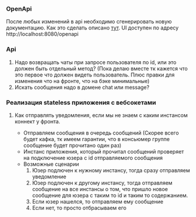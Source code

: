 ### OpenApi

После любых изменений в api необходимо сгенерировать новую документацию.
Как это сделать
описано [тут](https://www.jetbrains.com/help/idea/ktor.html?_gl=1*gcbjc2*_ga*MTc0OTM3OTczNi4xNjk1MDI4OTE0*_ga_9J976DJZ68*MTY5NTg0Mzc0OC4xNS4xLjE2OTU4NDM4MTkuNTAuMC4w&_ga=2.8532853.1135182488.1695843749-1749379736.1695028914#openapi).
UI доступен по адресу http://localhost:8080/openapi

### Api

1. Надо возвращать чаты при запросе пользователя по id, или это должен быть отдельный метод? (Пока делаю вместе тк
   кажется что это первое что должен видеть пользователь. Плюс правки для изменения что на фронте, что на бэке
   минимальные)
2. Искать сообщения надо в домене chat или message?

### Реализация stateless приложения с вебсокетами

1. Как отправлять уведомления, если мы не знаем с каким инстансом коннект у фронта.

    - Отправляем сообщения в очередь сообщений (Скорее всего будет кафка, тк имеем гарантии, что в консьюмер группе
      сообщение будет прочитано один раз)
    - Инстанс приложения, который прочитал сообщений проверяет на подключение юзера с id отправляемого сообщения
    - Возможные сценарии
        1. Юзер подлючен к нужному инстансу, тогда сразу отправляем уведомление
        2. Юзер подлючен к другому инстансу, тогда отправляем сообщение на все инстансы о том, что пришло новое
           сообщение для юзера с таким то id и таким то содержанием.
        3. Если юзер нашелся, то отправляем ему сообщение
        4. Если нет, то просто отбрасываем его
